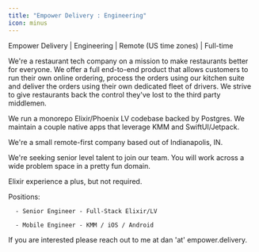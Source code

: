 ```yaml
---
title: "Empower Delivery : Engineering"
icon: minus
---
```

Empower Delivery | Engineering | Remote (US time zones) | Full-time

We&#x27;re a restaurant tech company on a mission to make restaurants better for everyone. We offer a full end-to-end product that allows customers to run their own online ordering, process the orders using our kitchen suite and deliver the orders using their own dedicated fleet of drivers. We strive to give restaurants back the control they&#x27;ve lost to the third party middlemen.

We run a monorepo Elixir&#x2F;Phoenix LV codebase backed by Postgres. We maintain a couple native apps that leverage KMM and SwiftUI&#x2F;Jetpack.

We&#x27;re a small remote-first company based out of Indianapolis, IN.

We&#x27;re seeking senior level talent to join our team. You will work across a wide problem space in a pretty fun domain.

Elixir experience a plus, but not required.

Positions:

<pre><code>  - Senior Engineer - Full-Stack Elixir&#x2F;LV
  
  - Mobile Engineer - KMM &#x2F; iOS &#x2F; Android
</code></pre>
If you are interested please reach out to me at dan &#x27;at&#x27; empower.delivery.

